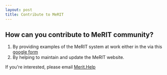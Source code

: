 ```yaml
---
layout: post
title: Contribute to MeRIT
---
```


<h2>How can you contribute to MeRIT community?</h2>

1. By providing examples of the MeRIT system at work either in the via this [google form](https://forms.gle/RvS1HTcQSKfY6mZt7)
2. By helping to maintain and update the MeRIT website.

If you're interested, please email [Merit.Help](merit.help.contact@gmail.com)

